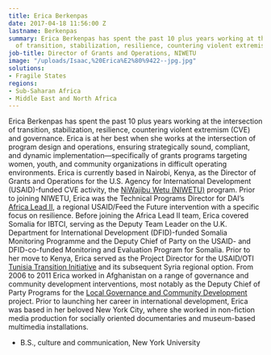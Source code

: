```yaml
---
title: Erica Berkenpas
date: 2017-04-18 11:56:00 Z
lastname: Berkenpas
summary: Erica Berkenpas has spent the past 10 plus years working at the intersection
  of transition, stabilization, resilience, countering violent extremism, and governance.
job-title: Director of Grants and Operations, NIWETU
image: "/uploads/Isaac,%20Erica%E2%80%9422--jpg.jpg"
solutions:
- Fragile States
regions:
- Sub-Saharan Africa
- Middle East and North Africa
---
```


Erica Berkenpas has spent the past 10 plus years working at the intersection of transition, stabilization, resilience, countering violent extremism (CVE) and governance. Erica is at her best when she works at the intersection of program design and operations, ensuring strategically sound, compliant, and dynamic implementation—specifically of grants programs targeting women, youth, and community organizations in difficult operating environments. Erica is currently based in Nairobi, Kenya, as the Director of Grants and Operations for the U.S. Agency for International Development (USAID)-funded CVE activity, the [NiWajibu Wetu (NIWETU)](https://www.dai.com/our-work/projects/kenya-ni-wetu-ni-wajibu-wetu-niwetu) program. Prior to joining NIWETU, Erica was the Technical Programs Director for DAI’s[ Africa Lead II](https://www.dai.com/our-work/projects/africa-africa-lead-ii), a regional USAID/Feed the Future intervention with a specific focus on resilience. Before joining the Africa Lead II team, Erica covered Somalia for IBTCI, serving as the Deputy Team Leader on the U.K. Department for International Development (DFID)-funded Somalia Monitoring Programme and the Deputy Chief of Party on the USAID- and DFID-co-funded Monitoring and Evaluation Program for Somalia. Prior to her move to Kenya, Erica served as the Project Director for the USAID/OTI [Tunisia Transition Initiative](https://www.dai.com/our-work/projects/tunisia-transition-initiative-tti) and its subsequent Syria regional option. From 2006 to 2011 Erica worked in Afghanistan on a range of governance and community development interventions, most notably as the Deputy Chief of Party Programs for the [Local Governance and Community Development](https://www.dai.com/our-work/projects/afghanistan-local-governance-and-community-development-lgcd) project. Prior to launching her career in international development, Erica was based in her beloved New York City, where she worked in non-fiction media production for socially oriented documentaries and museum-based multimedia installations.

* B.S., culture and communication, New York University